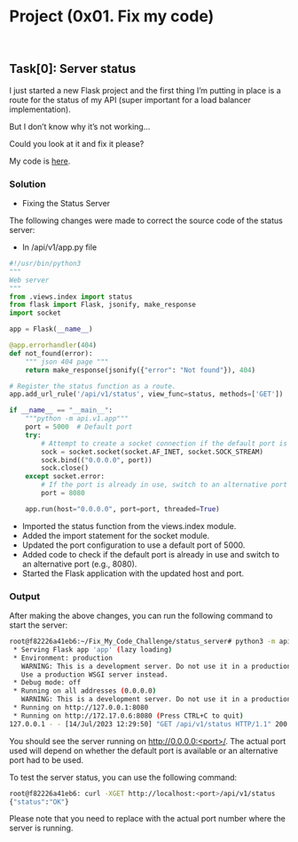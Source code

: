 # Project (0x01. Fix my code)
<br>

## Task[0]: Server status

I just started a new Flask project and the first thing I’m putting in place is a route for the status of my API (super important for a load balancer implementation).

But I don’t know why it’s not working…

Could you look at it and fix it please?

My code is [here](https://github.com/alx-tools/0x01-Fix_My_Code_Challenge/tree/master/status_server/).

### Solution
* Fixing the Status Server

The following changes were made to correct the source code of the status server:

* In /api/v1/app.py file
```python
#!/usr/bin/python3
"""
Web server
"""
from .views.index import status
from flask import Flask, jsonify, make_response
import socket

app = Flask(__name__)

@app.errorhandler(404)
def not_found(error):
    """ json 404 page """
    return make_response(jsonify({"error": "Not found"}), 404)

# Register the status function as a route.
app.add_url_rule('/api/v1/status', view_func=status, methods=['GET'])

if __name__ == "__main__":
    """python -m api.v1.app"""
    port = 5000  # Default port
    try:
        # Attempt to create a socket connection if the default port is already in use
        sock = socket.socket(socket.AF_INET, socket.SOCK_STREAM)
        sock.bind(("0.0.0.0", port))
        sock.close()
    except socket.error:
        # If the port is already in use, switch to an alternative port (e.g., 8080)
        port = 8080

    app.run(host="0.0.0.0", port=port, threaded=True)
```

* Imported the status function from the views.index module.
* Added the import statement for the socket module.
* Updated the port configuration to use a default port of 5000.
* Added code to check if the default port is already in use and switch to an alternative port (e.g., 8080).
* Started the Flask application with the updated host and port.

### Output

After making the above changes, you can run the following command to start the server:
```bash
root@f82226a41eb6:~/Fix_My_Code_Challenge/status_server# python3 -m api.v1.app
 * Serving Flask app 'app' (lazy loading)
 * Environment: production
   WARNING: This is a development server. Do not use it in a production deployment.
   Use a production WSGI server instead.
 * Debug mode: off
 * Running on all addresses (0.0.0.0)
   WARNING: This is a development server. Do not use it in a production deployment.
 * Running on http://127.0.0.1:8080
 * Running on http://172.17.0.6:8080 (Press CTRL+C to quit)
127.0.0.1 - - [14/Jul/2023 12:29:50] "GET /api/v1/status HTTP/1.1" 200 -
```
You should see the server running on http://0.0.0.0:<port>/. The actual port used will depend on whether the default port is available or an alternative port had to be used.

To test the server status, you can use the following command:
```bash
root@f82226a41eb6: curl -XGET http://localhost:<port>/api/v1/status
{"status":"OK"}
```
Please note that you need to replace <port> with the actual port number where the server is running.
